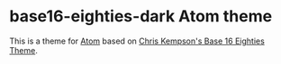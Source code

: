 # base16-eighties-dark Atom theme

This is a theme for [Atom](http://atom.io) based on [Chris Kempson's Base 16 Eighties Theme](http://chriskempson.github.io/base16/#eighties).
